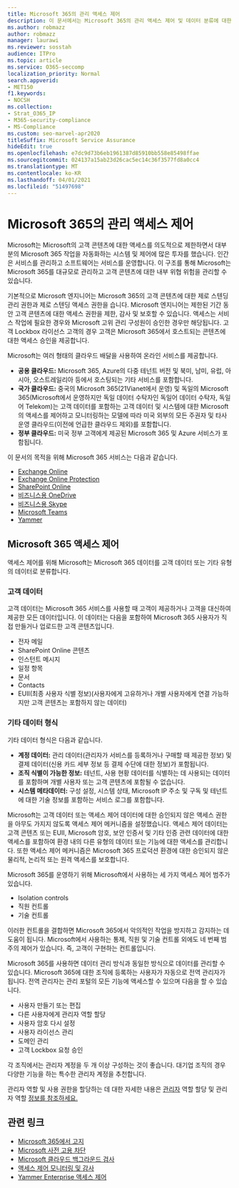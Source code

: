 ```yaml
---
title: Microsoft 365의 관리 액세스 제어
description: 이 문서에서는 Microsoft 365의 관리 액세스 제어 및 데이터 분류에 대한 개요를 제공합니다.
ms.author: robmazz
author: robmazz
manager: laurawi
ms.reviewer: sosstah
audience: ITPro
ms.topic: article
ms.service: O365-seccomp
localization_priority: Normal
search.appverid:
- MET150
f1.keywords:
- NOCSH
ms.collection:
- Strat_O365_IP
- M365-security-compliance
- MS-Compliance
ms.custom: seo-marvel-apr2020
titleSuffix: Microsoft Service Assurance
hideEdit: true
ms.openlocfilehash: e7dc9d73b6eb1961387d85910bb558e85498ffae
ms.sourcegitcommit: 024137a15ab23d26cac5ec14c36f3577fd8a0cc4
ms.translationtype: MT
ms.contentlocale: ko-KR
ms.lasthandoff: 04/01/2021
ms.locfileid: "51497698"
---
```

# <a name="administrative-access-controls-in-microsoft-365"></a>Microsoft 365의 관리 액세스 제어 

Microsoft는 Microsoft의 고객 콘텐츠에 대한 액세스를 의도적으로 제한하면서 대부분의 Microsoft 365 작업을 자동화하는 시스템 및 제어에 많은 투자를 했습니다. 인간은 서비스를 관리하고 소프트웨어는 서비스를 운영합니다. 이 구조를 통해 Microsoft는 Microsoft 365를 대규모로 관리하고 고객 콘텐츠에 대한 내부 위협 위험을 관리할 수 있습니다.

기본적으로 Microsoft 엔지니어는 Microsoft 365의 고객 콘텐츠에 대한 제로 스텐딩 관리 권한과 제로 스텐딩 액세스 권한을 습니다. Microsoft 엔지니어는 제한된 기간 동안 고객 콘텐츠에 대한 액세스 권한을 제한, 감사 및 보호할 수 있습니다. 액세스는 서비스 작업에 필요한 경우와 Microsoft 고위 관리 구성원이 승인한 경우만 해당됩니다. 고객 Lockbox 라이선스 고객의 경우 고객은 Microsoft 365에서 호스트되는 콘텐츠에 대한 액세스 승인을 제공합니다.

Microsoft는 여러 형태의 클라우드 배달을 사용하여 온라인 서비스를 제공합니다.

- **공용 클라우드:** Microsoft 365, Azure의 다중 테넌트 버전 및 북미, 남미, 유럽, 아시아, 오스트레일리아 등에서 호스팅되는 기타 서비스를 포함합니다.
- **국가 클라우드:** 중국의 Microsoft 365(21Vianet에서 운영) 및 독일의 Microsoft 365(Microsoft에서 운영하지만 독일 데이터 수탁자인 독일어 데이터 수탁자, 독일어 Telekom)는 고객 데이터를 포함하는 고객 데이터 및 시스템에 대한 Microsoft의 액세스를 제어하고 모니터링하는 모델에 따라 미국 외부의 모든 주권자 및 타사 운영 클라우드(이전에 언급한 클라우드 제외)를 포함합니다.
- **정부 클라우드:** 미국 정부 고객에게 제공된 Microsoft 365 및 Azure 서비스가 포함됩니다.

이 문서의 목적을 위해 Microsoft 365 서비스는 다음과 같습니다.

- [Exchange Online](/Exchange/exchange-online)
- [Exchange Online Protection](/Office365/SecurityCompliance/eop/exchange-online-protection-overview)
- [SharePoint Online](/sharepoint/sharepoint-online)
- [비즈니스용 OneDrive](/OneDrive/onedrive)
- [비즈니스용 Skype](/SkypeForBusiness/skype-for-business-online)
- [Microsoft Teams](/MicrosoftTeams/Teams-overview)
- [Yammer](/yammer/yammer-landing-page)

## <a name="microsoft-365-access-controls"></a>Microsoft 365 액세스 제어

액세스 제어를 위해 Microsoft는 Microsoft 365 데이터를 고객 데이터 또는 기타 유형의 데이터로 분류합니다.

### <a name="customer-data"></a>고객 데이터

고객 데이터는 Microsoft 365 서비스를 사용할 때 고객이 제공하거나 고객을 대신하여 제공한 모든 데이터입니다. 이 데이터는 다음을 포함하여 Microsoft 365 사용자가 직접 만들거나 업로드한 고객 콘텐츠입니다.

- 전자 메일
- SharePoint Online 콘텐츠
- 인스턴트 메시지
- 일정 항목
- 문서
- Contacts
- EUII(최종 사용자 식별 정보)(사용자에게 고유하거나 개별 사용자에게 연결 가능하지만 고객 콘텐츠는 포함하지 않는 데이터)

### <a name="other-types-of-data"></a>기타 데이터 형식

기타 데이터 형식은 다음과 같습니다.

- **계정 데이터:** 관리 데이터(관리자가 서비스를 등록하거나 구매할 때 제공한 정보) 및 결제 데이터(신용 카드 세부 정보 등 결제 수단에 대한 정보)가 포함됩니다.
- **조직 식별이 가능한 정보:** 테넌트, 사용 현황 데이터를 식별하는 데 사용되는 데이터를 포함하며 개별 사용자 또는 고객 콘텐츠에 포함될 수 없습니다.
- **시스템 메타데이터:** 구성 설정, 시스템 상태, Microsoft IP 주소 및 구독 및 테넌트에 대한 기술 정보를 포함하는 서비스 로그를 포함합니다.

Microsoft는 고객 데이터 또는 액세스 제어 데이터에 대한 승인되지 않은 액세스 권한을 아무도 가지지 않도록 액세스 제어 메커니즘을 설정했습니다. 액세스 제어 데이터는 고객 콘텐츠 또는 EUII, Microsoft 암호, 보안 인증서 및 기타 인증 관련 데이터에 대한 액세스를 포함하여 환경 내의 다른 유형의 데이터 또는 기능에 대한 액세스를 관리합니다. 또한 액세스 제어 메커니즘은 Microsoft 365 프로덕션 환경에 대한 승인되지 않은 물리적, 논리적 또는 원격 액세스를 보호합니다.

Microsoft 365를 운영하기 위해 Microsoft에서 사용하는 세 가지 액세스 제어 범주가 있습니다.

- Isolation controls
- 직원 컨트롤
- 기술 컨트롤

이러한 컨트롤을 결합하면 Microsoft 365에서 악의적인 작업을 방지하고 감지하는 데 도움이 됩니다. Microsoft에서 사용하는 통제, 직원 및 기술 컨트롤 외에도 네 번째 범주의 제어가 있습니다. 즉, 고객이 구현하는 컨트롤입니다.

Microsoft 365를 사용하면 데이터 관리 방식과 동일한 방식으로 데이터를 관리할 수 있습니다. Microsoft 365에 대한 조직에 등록하는 사용자가 자동으로 전역 관리자가 됩니다. 전역 관리자는 관리 포털의 모든 기능에 액세스할 수 있으며 다음을 할 수 있습니다.

- 사용자 만들기 또는 편집
- 다른 사용자에게 관리자 역할 할당
- 사용자 암호 다시 설정
- 사용자 라이선스 관리
- 도메인 관리
- 고객 Lockbox 요청 승인

각 조직에서는 관리자 계정을 두 개 이상 구성하는 것이 좋습니다. 대기업 조직의 경우 다양한 기능을 하는 특수한 관리자 계정을 추천합니다.

관리자 역할 및 사용 권한을 할당하는 데 대한 자세한 내용은 [관리자](/microsoft-365/admin/add-users/assign-admin-roles) 역할 할당 및 관리자 역할 [정보를 참조하세요.](/microsoft-365/admin/add-users/about-admin-roles)

## <a name="related-links"></a>관련 링크

- [Microsoft 365에서 고지](assurance-isolation-in-microsoft-365.md)
- [Microsoft 사전 고용 차단](assurance-pre-employment-screening.md)
- [Microsoft 클라우드 백그라운드 검사](assurance-cloud-background-check.md)
- [액세스 제어 모니터링 및 감사](assurance-monitoring-and-auditing-access-controls.md)
- [Yammer Enterprise 액세스 제어](assurance-yammer-enterprise-access-controls.md)
